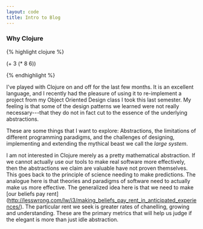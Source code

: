 ```yaml
---
layout: code
title: Intro to Blog
---
```


### Why Clojure

{% highlight clojure %}

(+ 3 (* 8 6))

{% endhighlight %}

I've played with Clojure on and off for the last few months. It is an excellent language,
and I recently had the pleasure of using it to re-implement a project from my Object
Oriented Design class I took this last semester. My feeling is that some of the design
patterns we learned were not really necessary---that they do not in fact cut to the
essence of the underlying abstractions. 

These are some things that I want to explore: Abstractions, the limitations of different
programming paradigms, and the challenges of designing, implementing and extending the
mythical beast we call the *large system*.

I am not interested in Clojure merely as a pretty mathematical abstraction. If we cannot
actually use our tools to make real software more effectively, then the abstractions
we claim are valuable have not proven themselves. This goes back to the principle of 
science needing to make predictions. The analogue here is that theories and paradigms of
software need to actually make us more effective. The generalized idea here is that we 
need to make [our beliefs pay rent]
(http://lesswrong.com/lw/i3/making_beliefs_pay_rent_in_anticipated_experiences/).
The particular rent we seek is greater rates of chanelling, growing and understanding.
These are the primary metrics that will help us judge if the elegant is more than 
just idle abstraction. 
